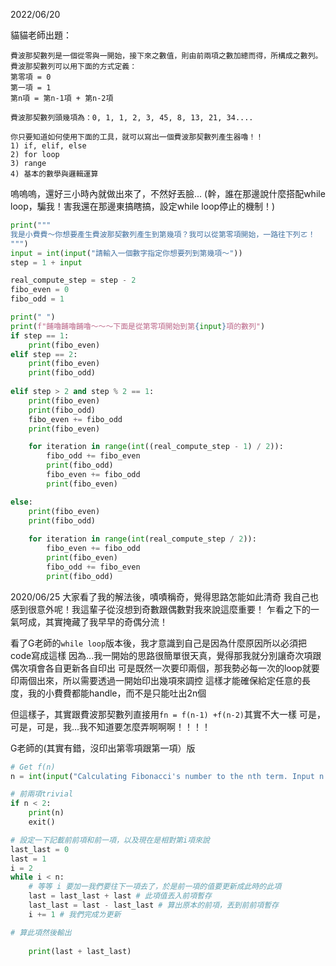 2022/06/20

貓貓老師出題：

```
費波那契數列是一個從零與一開始，接下來之數值，則由前兩項之數加總而得，所構成之數列。
費波那契數列可以用下面的方式定義：
第零項 = 0
第一項 = 1
第n項 = 第n-1項 + 第n-2項

費波那契數列頭幾項為：0, 1, 1, 2, 3, 45, 8, 13, 21, 34....

你只要知道如何使用下面的工具，就可以寫出一個費波那契數列產生器嚕！！
1) if, elif, else
2) for loop
3) range
4) 基本的數學與邏輯運算
```


嗚嗚嗚，還好三小時內就做出來了，不然好丟臉...
(幹，誰在那邊說什麼搭配while loop，騙我！害我還在那邊東搞瞎搞，設定while loop停止的機制！)

```python
print("""
我是小費費～你想要產生費波那契數列產生到第幾項？我可以從第零項開始，一路往下列ㄛ！
""")
input = int(input("請輸入一個數字指定你想要列到第幾項～"))
step = 1 + input

real_compute_step = step - 2
fibo_even = 0
fibo_odd = 1

print(" ")
print(f"餔嚕餔嚕餔嚕～～～下面是從第零項開始到第{input}項的數列")
if step == 1:
    print(fibo_even)
elif step == 2:
    print(fibo_even)
    print(fibo_odd)
        
elif step > 2 and step % 2 == 1:
    print(fibo_even)
    print(fibo_odd)
    fibo_even += fibo_odd
    print(fibo_even)

    for iteration in range(int((real_compute_step - 1) / 2)):
        fibo_odd += fibo_even
        print(fibo_odd)
        fibo_even += fibo_odd
        print(fibo_even)

else:            
    print(fibo_even)
    print(fibo_odd)
    
    for iteration in range(int(real_compute_step / 2)):
        fibo_even += fibo_odd
        print(fibo_even)
        fibo_odd += fibo_even
        print(fibo_odd)
```


2020/06/25
大家看了我的解法後，嘖嘖稱奇，覺得思路怎能如此清奇
我自己也感到很意外呢！我這輩子從沒想到奇數跟偶數對我來說這麼重要！
乍看之下的一氣呵成，其實掩藏了我早早的奇偶分流！

看了G老師的`while loop`版本後，我才意識到自己是因為什麼原因所以必須把code寫成這樣
因為...我一開始的思路很簡單很天真，覺得那我就分別讓奇次項跟偶次項會各自更新各自印出
可是既然一次要印兩個，那我勢必每一次的loop就要印兩個出來，所以需要透過一開始印出幾項來調控
這樣才能確保給定任意的長度，我的小費費都能handle，而不是只能吐出2n個

但這樣子，其實跟費波那契數列直接用`fn = f(n-1) +f(n-2)`其實不大一樣
可是，可是，可是，我...我不知道要怎麼弄啊啊啊！！！！

G老師的(其實有錯，沒印出第零項跟第一項）版
```python
# Get f(n)
n = int(input("Calculating Fibonacci's number to the nth term. Input n = "))

# 前兩項trivial
if n < 2:
    print(n)
    exit()

# 設定一下記載前前項和前一項，以及現在是相對第i項來說
last_last = 0
last = 1
i = 2
while i < n:
    # 等等 i 要加一我們要往下一項去了，於是前一項的值要更新成此時的此項
    last = last_last + last # 此項值丟入前項暫存
    last_last = last - last_last # 算出原本的前項，丟到前前項暫存
    i += 1 # 我們完成ㄌ更新

# 算此項然後輸出
    
    print(last + last_last)
```
